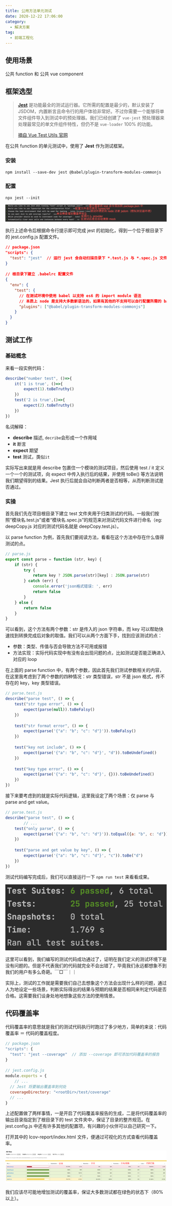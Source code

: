 ```yaml
---
title: 公用方法单元测试
date: 2020-12-22 17:06:00
category:
  - 解决方案
tag:
  - 前端工程化
---
```


## 使用场景

公共 function 和 公共 vue component

## 框架选型

> **[Jest](https://jestjs.io/docs/zh-Hans/getting-started)** 是功能最全的测试运行器。它所需的配置是最少的，默认安装了 JSDOM，内置断言且命令行的用户体验非常好。不过你需要一个能够将单文件组件导入到测试中的预处理器。我们已经创建了 `vue-jest` 预处理器来处理最常见的单文件组件特性，但仍不是 `vue-loader` 100% 的功能。
>
> [摘自 Vue Test Utils 官网](https://vue-test-utils.vuejs.org/zh/installation/#%E9%80%89%E6%8B%A9%E4%B8%80%E4%B8%AA%E6%B5%8B%E8%AF%95%E8%BF%90%E8%A1%8C%E5%99%A8)

在公共 function 的单元测试中，使用了 **Jest** 作为测试框架。

### 安装

`npm install --save-dev jest @babel/plugin-transform-modules-commonjs`

### 配置

`npx jest --init`

![](./img/Lark20201222163421.png)

执行上述命令后根据命令行提示即可完成 jest 的初始化，得到一个位于根目录下的 jest.config.js 配置文件。

```json
// package.json
"scripts": {
  "test": "jest"  // 运行 jest 会自动扫描目录下 *.test.js 与 *.spec.js 文件并运行
}

// 根目录下建立 .babelrc 配置文件
{
  "env": {
    "test": {
      // 在测试环境中使用 babel 以支持 es6 的 import module 语法
      // 本质上 node 是支持大多数新语法的，如果有其他的不支持可以自行配置所需的 babel plugin
      "plugins": ["@babel/plugin-transform-modules-commonjs"]
    }
  }
}
```

## 测试工作

### 基础概念

来看一段实例代码：
```javascript
describe("number test", ()=>{
	it('1 is true', ()=>{
		expect(1).toBeTruthy()
	})
	test('2 is true',()=>{
		expect(2).toBeTruthy()
	})
})
```
名词解释：

- **describe** 描述, `decribe`会形成一个作用域
- **it** 断言
- **expect** 期望
- **test** 测试，类似`it`

实际写出来就是用 describe 包裹住一个模块的测试项目，然后使用 test / it 定义一个一个的测试项，向 expect 中传入执行后的结果，并使用 toBe() 等方法说明我们期望得到的结果。Jest 执行后就会自动判断两者是否相等，从而判断测试是否通过。

### 实操

首先我们先在项目根目录下建立 test 文件夹用于归类测试的代码。一般我们按照“模块名.test.js”或者“模块名.spec.js”的规范来对测试代码文件进行命名（eg: deepCopy.js 对应的测试代码名就是 deepCopy.test.js）。

以 parse function 为例，首先我们要阅读方法，看看在这个方法中存在什么值得测试的点。

```javascript
// parse.js
export const parse = function (str, key) {
    if (str) {
        try {
            return key ? JSON.parse(str)[key] : JSON.parse(str)
        } catch (err) {
            console.error('json格式错误: ', err)
            return false
        }
    } else {
        return false
    }
}
```

可以看到，这个方法有两个参数：str 是传入的 json 字符串，而 key 可以帮助快速找到转换完成后对象的取值。我们可以从两个方面下手，找到应该测试的点：

- 参数：类型、传值与否会导致方法不可用或报错
- 方法实现：实际代码实现中有没有会出现问题的点，比如测试是否能正确进入对应的 loop

在上面的 parse function 中，有两个参数，因此首先我们测试参数相关的内容，在这里我考虑到了两个参数的四种情况：str 类型错误，str 不是 json 格式，传不存在的 key，key 类型错误。

```javascript
// parse.test.js
describe("parse test", () => {
    test("str type error", () => {
        expect(parse(null)).toBeFalsy()
    })

    test("str format error", () => {
        expect(parse('{"a": "b"; "c": "d"}')).toBeFalsy()
    })

    test("key not include", () => {
        expect(parse('{"a": "b", "c": "d"}', "d")).toBeUndefined()
    })

    test("key type error", () => {
        expect(parse('{"a": "b", "c": "d"}', {})).toBeUndefined()
    })
})
```

接下来要考虑到的就是实际代码逻辑，这里我设定了两个场景：仅 parse 与 parse and get value。

```javascript
// parse.test.js
describe("parse test", () => {
		// ...
    test("only parse", () => {
        expect(parse('{"a": "b", "c": "d"}')).toEqual({a: "b", c: "d"})
    })

    test("parse and get value by key", () => {
        expect(parse('{"a": "b", "c": "d"}', "c")).toBe("d")
    })
})
```

测试代码编写完成后，我们可以直接运行一下 `npm run test` 来看看成果。

![image-20201222105658767](./img/image-20201222105658767.png)

这里可以看到，我们编写的测试代码成功通过了，证明在我们定义的测试环境下是没有问题的。但是不代表我们的代码就完全不会出错了，毕竟我们永远都想象不到我们的用户有多么奇葩。￣□￣｜｜

实际上，测试的工作就是需要我们自己去想象这个方法会出现什么样的问题，通过人为地设定一些场景，判断实际得出的结果与预期的结果是否相同来判定代码是否合格。这需要我们设身处地地想象这些方法的使用情景。

## 代码覆盖率

代码覆盖率的意思就是我们的测试代码执行时跑过了多少地方，简单的来说：代码覆盖率 ＝ 代码的覆盖程度。

```javascript
// package.json
"scripts": {
  "test": "jest --coverage"  // 添加 --coverage 即可添加代码覆盖率的报告
}

// jest.config.js
module.exports = {
	// ...
  // Jest 将要输出覆盖率到何处
  coverageDirectory: "<rootDir>/test/coverage"
  // ...
}
```

上述配置做了两样事情，一是开启了代码覆盖率报告的生成，二是将代码覆盖率的输出目录指定到了根目录下的 test 文件夹中，保证了目录的整齐规范。在 jest.config.js 中还有许多其他的配置项，有兴趣的小伙伴可以自己研究一下。

打开其中的 lcov-report/index.html 文件，便通过可视化的方式查看代码覆盖率。

![Lark20201222163936](./img/Lark20201222163936.png)

我们应该尽可能地增加测试的覆盖率，保证大多数测试都在绿色的状态下（80%以上）。